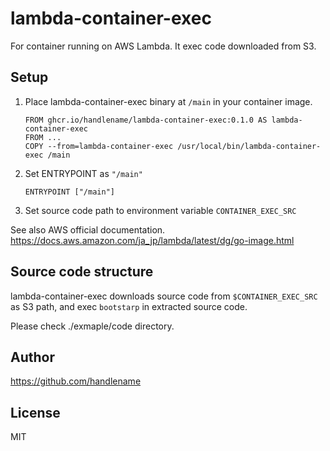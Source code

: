 # lambda-container-exec

For container running on AWS Lambda.
It exec code downloaded from S3.

## Setup

1. Place lambda-container-exec binary at `/main` in your container image.

   ```docker
   FROM ghcr.io/handlename/lambda-container-exec:0.1.0 AS lambda-container-exec
   FROM ...
   COPY --from=lambda-container-exec /usr/local/bin/lambda-container-exec /main
   ```
1. Set ENTRYPOINT as `"/main"`

   ```docker
   ENTRYPOINT ["/main"]
   ```
1. Set source code path to environment variable `CONTAINER_EXEC_SRC`

See also AWS official documentation.
https://docs.aws.amazon.com/ja_jp/lambda/latest/dg/go-image.html

## Source code structure

lambda-container-exec downloads source code from `$CONTAINER_EXEC_SRC` as S3 path,
and exec `bootstarp` in extracted source code.

Please check ./exmaple/code directory.

## Author

https://github.com/handlename

## License

MIT
